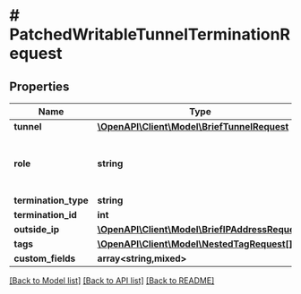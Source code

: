 # # PatchedWritableTunnelTerminationRequest

## Properties

Name | Type | Description | Notes
------------ | ------------- | ------------- | -------------
**tunnel** | [**\OpenAPI\Client\Model\BriefTunnelRequest**](BriefTunnelRequest.md) |  | [optional]
**role** | **string** | * &#x60;peer&#x60; - Peer * &#x60;hub&#x60; - Hub * &#x60;spoke&#x60; - Spoke | [optional]
**termination_type** | **string** |  | [optional]
**termination_id** | **int** |  | [optional]
**outside_ip** | [**\OpenAPI\Client\Model\BriefIPAddressRequest**](BriefIPAddressRequest.md) |  | [optional]
**tags** | [**\OpenAPI\Client\Model\NestedTagRequest[]**](NestedTagRequest.md) |  | [optional]
**custom_fields** | **array<string,mixed>** |  | [optional]

[[Back to Model list]](../../README.md#models) [[Back to API list]](../../README.md#endpoints) [[Back to README]](../../README.md)
